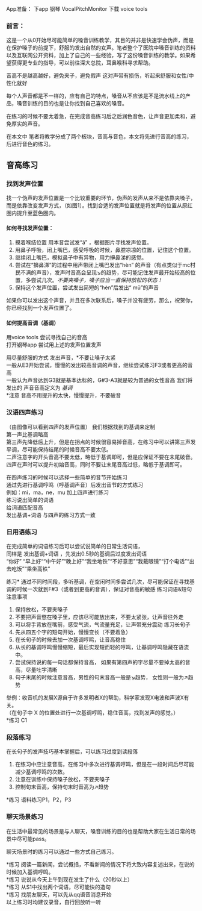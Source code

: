 App准备：
下app 钢琴 VocalPitchMonitor
下载 voice tools

### 前言：
这是一个从0开始尽可能简单的嗓音训练教学，其目的并非是快速学会伪声，而是在保护嗓子的前提下，舒服的发出自然的女声。笔者整个了医院中嗓音训练的资料以及互联网公开资料，加上了自己的一些经验，写了这份嗓音训练的教学。如果希望获得更专业的指导，可以前往深大总院，耳鼻喉科寻求帮助。  

音高不是越高越好，避免夹子，避免假声 这对声带有损伤，听起来舒服和女性/中性化就好  

每个人声音都是不一样的，应有自己的特点，嗓音从不应该是不是流水线上的产品，嗓音训练的目的也是让你找到自己喜欢的嗓音。  

在练习的时候不要太着急，在完成音高练习后之后润色音色，让声音更加柔和，避免厚实的声音。  

在本文中 笔者将教学分成了两个板块，音高与音色，本文将先进行音高的练习，后进行音色的练习。
## 音高练习
### 找到发声位置
找一个伪声的发声位置是一个比较重要的环节，伪声的发声从来不是依靠夹嗓子，而是依靠改变发声方式，（如图1）。找到合适的发声位置就是将发声的位置从原红圈内提升至蓝色圈内。
 
#### 如何寻找发声位置：
1.	摸着喉结位置 用本音尝试发“ā” ，根据图片寻找发声位置。  
2.	用鼻子呼吸，闭上嘴巴，感受呼吸的时候，鼻腔凉凉的位置，记住这个位置。  
3.	继续闭上嘴巴，模拟鼻子中有异物，用力擤鼻涕的感觉。  
4.	尝试在“擤鼻涕”的过程中用声带闭上嘴巴发出“hèn” 的声音（有点类似于mc村民不满的声音），发声时音高会呈现↘️的趋势，尽可能记住发声最开始较高的位置，多尝试几次。*不要夹嗓子，嗓子应当一直保持放松的状态！*  
5.	保持这个发声位置，尝试发出简短的“hèn”后发出“ mū”的声音  

如果你可以发出这个声音，并且在多次联系后，嗓子并没有疲劳，那么，祝贺你，你已经找到一个发声位置了。
#### 如何提高音调（基调）
用voice tools 尝试寻找自己的音高  
打开钢琴app 尝试用上述的发声位置发声 
 
用尽量舒服的方式 发出声音，*不要让嗓子太紧  
一般从E3开始尝试，慢慢的发出较高音调的声音，继续尝试练习F3或者更高的音高  
一般认为声音达到G3就是基本达标的，G#3-A3就是较为普通的女性音高
我们将发出的 声音音高定义为 *基调*  
*注意 音高不用提升的太快，慢慢提升，不要破音  
### 汉语四声练习
 
（由图像可以看到四声的发声位置）
我们根据找到的基调来定制  
第一声比基调略高  
第三声先降低后上升，但是在拐点的时候很容易掉音高，在练习中可以讲第三声发平调，尽可能保持结尾的时候音高不要太低。  
二声注意字的开头音高不要太低，略低于基调即可，但是应保证不要在末尾破音。  
四声在声时可以提升初始音高，同时不要让末尾音高过低，略低于基调即可。  

在四声练习的时候可以选择一些简单的音节开始练习  
通过先进行基调哼鸣（哼基调声音）后发出音节的方式练习   
例如：mi，ma，ne，mu 加上四声进行练习  
练习说出简单的词语  
给词语匹配音高  
发出基调+词语 与四声的练习方式一致  

### 日用语练习
在完成简单的词语练习后可以尝试说简单的日常生活词语，  
同样是 发出基调+词语 ，先发出0.5秒的基调后过度发出词语  
“你好” “早上好““中午好”“晚上好”“我坐地铁”“不好意思”“我戴眼镜”“打个电话”“出去吃饭”“乘坐高铁”

练习* 通过不同时间段，多听基调，在空闲时间多尝试几次，尽可能保证在寻找基调的时候一次就到F#3（或者到更高的音调），保证对音高的敏感
练习词语&短句注意事项  
1.	保持放松，不要夹嗓子
2.	不要把声音憋在嗓子里，应该尽可能放出来，不要太紧张，让声音往外走
3.	可以将手背放在嘴前，感受气流，气流量充足，让声带充分震动
练习长句子
1. 先从四五个字的短句开始，慢慢变长（不要着急）
2. 在长句子的时候去加一次基调哼鸣，让音高稳住
3. 从长的基调哼鸣慢慢缩短，最后实现短而轻的哼鸣，让基调哼鸣隐藏在语流中。
4. 尝试保持说的每一句话都保持音高， 如果有第四声的字尽量不要掉太高的音高，尽量吐字清晰
5. 句子末尾的时候注意音高，男性的句末音高一般是↘️趋势， 女性则一般为↗️趋势

举例：收音机的发展X源自于许多发明者X的帮助，科学家发现X电波和声波X有关。  
（在句子中 X 的位置处进行一次基调哼鸣，稳住音高，找到发声的感觉。）  
*练习 C1

### 段落练习
在长句子的发声技巧基本掌握后，可以练习过度到读段落
1.	在练习中应注意音高，在练习中多次进行基调哼鸣，但是在一段时间后尽可能减少基调哼鸣的次数。
2.	注意在训练中保持嗓子放松，不要夹嗓子
3.	控制句末音高，保持句末时音高为↗️趋势

*练习 语料练习P1，P2，P3

### 聊天场景练习
在生活中最常见的场景是与人聊天，嗓音训练的目的也是帮助大家在生活日常的场景中尽可能pass。  

聊天场景时的练习可以通过一些方式自己练习。  

*练习 阅读一篇新闻，尝试概括，不看新闻的情况下将大致内容复述出来，在说的时候加入基调哼鸣。  
*练习 说说从今天上午到现在发生了什么（20秒以上）  
*练习 从S1中找出两个词语，尽可能快的造句  
*练习 找朋友聊天，可以先从qq语音消息开始  
以上练习时均建议录音，自行回放听一听  
